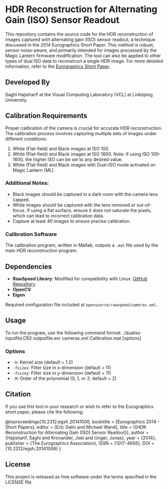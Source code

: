 # HDR Reconstruction for Alternating Gain (ISO) Sensor Readout

This repository contains the source code for the HDR reconstruction of images captured with alternating gain (ISO) sensor readout, a technique discussed in the 2014 Eurographics Short Paper. This method is robust, sensor noise-aware, and primarily intended for images processed by the Magic Lantern firmware modification. The tool can also be applied to other types of dual ISO data to reconstruct a single HDR image. For more detailed information, refer to the [Eurographics Short Paper](https://diglib.eg.org/xmlui/handle/10.2312/egsh.20141006.025-028).

## Developed By
Saghi Hajisharif at the Visual Computing Laboratory (VCL) at Linköping University.

## Calibration Requirements
Proper calibration of the camera is crucial for accurate HDR reconstruction. The calibration process involves capturing multiple sets of images under different conditions:

1. White (Flat-field) and Black images at ISO 100.
2. White (Flat-field) and Black images at ISO 1600. Note: If using ISO 100-1600, the higher ISO can be set to any desired value.
3. White (Flat-field) and Black images with Dual-ISO mode activated on Magic Lantern (ML).

### Additional Notes:
- Black images should be captured in a dark room with the camera lens capped.
- White images should be captured with the lens removed or out-of-focus. If using a flat surface, ensure it does not saturate the pixels, which can lead to incorrect calibration data.
- Capture at least 40 images to ensure precise calibration.

### Calibration Software
The calibration program, written in Matlab, outputs a `.mat` file used by the main HDR reconstruction program.

## Dependencies
- **RawSpeed Library**: Modified for compatibility with Linux. [GitHub Repository](https://github.com/klauspost/rawspeed)
- **OpenCV**
- **Eigen**

Required configuration file included at `opensource/rawspeed/cameras.xml`.

## Usage
To run the program, use the following command format:
./dualiso inputfile.CR2 outputfile.exr cameras.xml Calibration.mat [options]


### Options
- `-h`: Kernel size (default = 1.2)
- `-fsizex`: Filter size in x-dimension (default = 11)
- `-fsizey`: Filter size in y-dimension (default = 11)
- `-M`: Order of the polynomial (0, 1, or 2; default = 2)

## Citation
If you use this tool in your research or wish to refer to the Eurographics short paper, please cite the following:


@inproceedings{10.2312:egsh.20141006,
booktitle = {Eurographics 2014 - Short Papers},
editor = {Eric Galin and Michael Wand},
title = {{HDR Reconstruction for Alternating Gain (ISO) Sensor Readout}},
author = {Hajisharif, Saghi and Kronander, Joel and Unger, Jonas},
year = {2014},
publisher = {The Eurographics Association},
ISSN = {1017-4656},
DOI = {10.2312/egsh.20141006}
}



## License
This project is released as free software under the terms specified in the LICENSE file.
